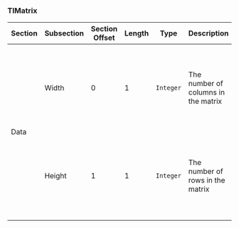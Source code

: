 ### TIMatrix
<table>
    <thead>
        <tr>
            <th>Section</th>
            <th>Subsection</th>
            <th>Section Offset</th>
            <th>Length</th>
            <th>Type</th>
            <th>Description</th>
            <th>Notes</th>
        </tr>
    </thead>
    <tbody>
        <tr>
            <td rowspan=2>Data</td>
            <td>Width</td>
            <td>0</td>
            <td>1</td>
            <td><code>Integer</code></td>
            <td>The number of columns in the matrix</td>
            <td>
                <ul>
                    <li>Cannot exceed 255, though TI-OS imposes a limit of 99
                </ul>
            </td>
        </tr>
        <tr>
            <td>Height</td>
            <td>1</td>
            <td>1</td>
            <td><code>Integer</code></td>
            <td>The number of rows in the matrix</td>
            <td>
                <ul>
                    <li>Cannot exceed 255, though TI-OS imposes a limit of 99
                </ul>
            </td>
        </tr>
    </tbody>
</table>

